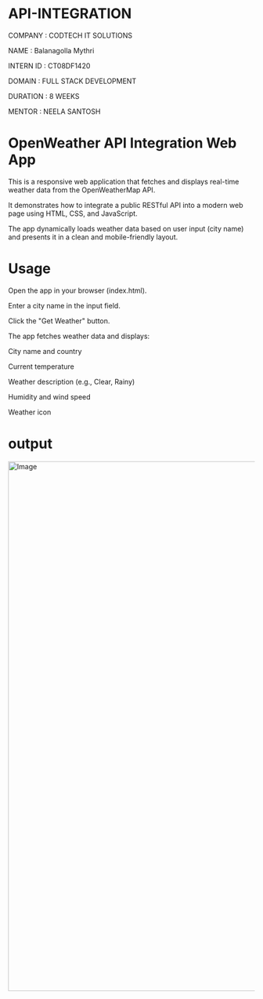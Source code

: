 # API-INTEGRATION

COMPANY   : CODTECH IT SOLUTIONS

NAME      :  Balanagolla Mythri 

INTERN ID :  CT08DF1420

DOMAIN    : FULL STACK DEVELOPMENT

DURATION  : 8 WEEKS

MENTOR    : NEELA SANTOSH




#  OpenWeather API Integration Web App

This is a responsive web application that fetches and displays real-time weather data from the OpenWeatherMap API. 

It demonstrates how to integrate a public RESTful API into a modern web page using HTML, CSS, and JavaScript. 

The app dynamically loads weather data based on user input (city name) and presents it in a clean and mobile-friendly layout.

# Usage

Open the app in your browser (index.html).

Enter a city name in the input field.

Click the "Get Weather" button.

The app fetches weather data and displays:

City name and country

Current temperature

Weather description (e.g., Clear, Rainy)

Humidity and wind speed

Weather icon


# output


<img width="1920" height="1080" alt="Image" src="https://github.com/user-attachments/assets/977e4c13-a06a-403f-b16e-130c129201fd" />




